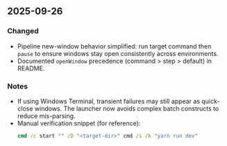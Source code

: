 ## 2025-09-26

### Changed
- Pipeline new-window behavior simplified: run target command then `pause` to ensure windows stay open consistently across environments.
- Documented `openWindow` precedence (command > step > default) in README.

### Notes
- If using Windows Terminal, transient failures may still appear as quick-close windows. The launcher now avoids complex batch constructs to reduce mis-parsing.
- Manual verification snippet (for reference):
  ```bat
  cmd /c start "" /D "<target-dir>" cmd /s /k "yarn run dev"
  ```




